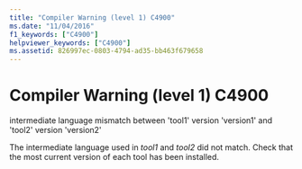 ```yaml
---
title: "Compiler Warning (level 1) C4900"
ms.date: "11/04/2016"
f1_keywords: ["C4900"]
helpviewer_keywords: ["C4900"]
ms.assetid: 826997ec-0803-4794-ad35-bb463f679658
---
```

# Compiler Warning (level 1) C4900

intermediate language mismatch between 'tool1' version 'version1' and 'tool2' version 'version2'

The intermediate language used in *tool1* and *tool2* did not match. Check that the most current version of each tool has been installed.